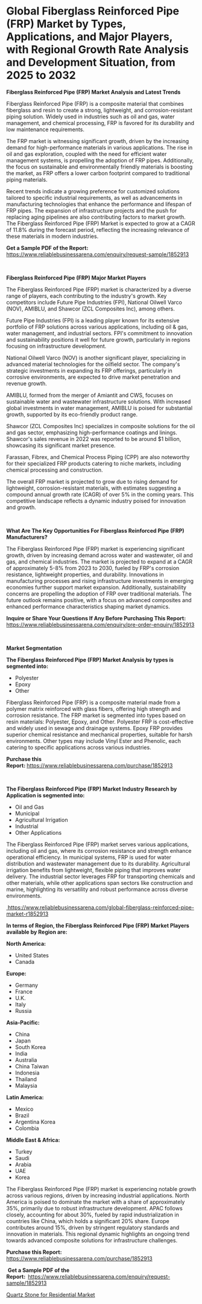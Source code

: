<p><h1>Global Fiberglass Reinforced Pipe (FRP) Market by Types, Applications, and Major Players, with Regional Growth Rate Analysis and Development Situation, from 2025 to 2032</h1></p><p><strong>Fiberglass Reinforced Pipe (FRP) Market Analysis and Latest Trends</strong></p>
<p><p>Fiberglass Reinforced Pipe (FRP) is a composite material that combines fiberglass and resin to create a strong, lightweight, and corrosion-resistant piping solution. Widely used in industries such as oil and gas, water management, and chemical processing, FRP is favored for its durability and low maintenance requirements.</p><p>The FRP market is witnessing significant growth, driven by the increasing demand for high-performance materials in various applications. The rise in oil and gas exploration, coupled with the need for efficient water management systems, is propelling the adoption of FRP pipes. Additionally, the focus on sustainable and environmentally friendly materials is boosting the market, as FRP offers a lower carbon footprint compared to traditional piping materials.</p><p>Recent trends indicate a growing preference for customized solutions tailored to specific industrial requirements, as well as advancements in manufacturing technologies that enhance the performance and lifespan of FRP pipes. The expansion of infrastructure projects and the push for replacing aging pipelines are also contributing factors to market growth. The Fiberglass Reinforced Pipe (FRP) Market is expected to grow at a CAGR of 11.8% during the forecast period, reflecting the increasing relevance of these materials in modern industries.</p></p>
<p><strong>Get a Sample PDF of the Report:&nbsp;</strong> <a href="https://www.reliablebusinessarena.com/enquiry/request-sample/1852913?utm_campaign=1835&utm_medium=2&utm_source=Github&utm_content=ia&utm_term=03022025&utm_id=fiberglass-reinforced-pipe-frp">https://www.reliablebusinessarena.com/enquiry/request-sample/1852913</a></p>
<p>&nbsp;</p>
<p><strong>Fiberglass Reinforced Pipe (FRP) Major Market Players</strong></p>
<p><p>The Fiberglass Reinforced Pipe (FRP) market is characterized by a diverse range of players, each contributing to the industry's growth. Key competitors include Future Pipe Industries (FPI), National Oilwell Varco (NOV), AMIBLU, and Shawcor (ZCL Composites Inc), among others.</p><p>Future Pipe Industries (FPI) is a leading player known for its extensive portfolio of FRP solutions across various applications, including oil & gas, water management, and industrial sectors. FPI's commitment to innovation and sustainability positions it well for future growth, particularly in regions focusing on infrastructure development.</p><p>National Oilwell Varco (NOV) is another significant player, specializing in advanced material technologies for the oilfield sector. The company's strategic investments in expanding its FRP offerings, particularly in corrosive environments, are expected to drive market penetration and revenue growth.</p><p>AMIBLU, formed from the merger of Amiantit and CWS, focuses on sustainable water and wastewater infrastructure solutions. With increased global investments in water management, AMIBLU is poised for substantial growth, supported by its eco-friendly product range.</p><p>Shawcor (ZCL Composites Inc) specializes in composite solutions for the oil and gas sector, emphasizing high-performance coatings and linings. Shawcor's sales revenue in 2022 was reported to be around $1 billion, showcasing its significant market presence.</p><p>Farassan, Fibrex, and Chemical Process Piping (CPP) are also noteworthy for their specialized FRP products catering to niche markets, including chemical processing and construction.</p><p>The overall FRP market is projected to grow due to rising demand for lightweight, corrosion-resistant materials, with estimates suggesting a compound annual growth rate (CAGR) of over 5% in the coming years. This competitive landscape reflects a dynamic industry poised for innovation and growth.</p></p>
<p>&nbsp;</p>
<p><strong>What Are The Key Opportunities For Fiberglass Reinforced Pipe (FRP) Manufacturers?</strong></p>
<p><p>The Fiberglass Reinforced Pipe (FRP) market is experiencing significant growth, driven by increasing demand across water and wastewater, oil and gas, and chemical industries. The market is projected to expand at a CAGR of approximately 5-8% from 2023 to 2030, fueled by FRP's corrosion resistance, lightweight properties, and durability. Innovations in manufacturing processes and rising infrastructure investments in emerging economies further support market expansion. Additionally, sustainability concerns are propelling the adoption of FRP over traditional materials. The future outlook remains positive, with a focus on advanced composites and enhanced performance characteristics shaping market dynamics.</p></p>
<p><strong>Inquire or Share Your Questions If Any Before Purchasing This Report:</strong> <a href="https://www.reliablebusinessarena.com/enquiry/pre-order-enquiry/1852913?utm_campaign=1835&utm_medium=2&utm_source=Github&utm_content=ia&utm_term=03022025&utm_id=fiberglass-reinforced-pipe-frp">https://www.reliablebusinessarena.com/enquiry/pre-order-enquiry/1852913</a></p>
<p>&nbsp;</p>
<p><strong>Market Segmentation</strong></p>
<p><strong>The Fiberglass Reinforced Pipe (FRP) Market Analysis by types is segmented into:</strong></p>
<p><ul><li>Polyester</li><li>Epoxy</li><li>Other</li></ul></p>
<p><p>Fiberglass Reinforced Pipe (FRP) is a composite material made from a polymer matrix reinforced with glass fibers, offering high strength and corrosion resistance. The FRP market is segmented into types based on resin materials: Polyester, Epoxy, and Other. Polyester FRP is cost-effective and widely used in sewage and drainage systems. Epoxy FRP provides superior chemical resistance and mechanical properties, suitable for harsh environments. Other types may include Vinyl Ester and Phenolic, each catering to specific applications across various industries.</p></p>
<p><strong>Purchase this Report:&nbsp;</strong><a href="https://www.reliablebusinessarena.com/purchase/1852913?utm_campaign=1835&utm_medium=2&utm_source=Github&utm_content=ia&utm_term=03022025&utm_id=fiberglass-reinforced-pipe-frp">https://www.reliablebusinessarena.com/purchase/1852913</a></p>
<p>&nbsp;</p>
<p><strong>The Fiberglass Reinforced Pipe (FRP) Market Industry Research by Application is segmented into:</strong></p>
<p><ul><li>Oil and Gas</li><li>Municipal</li><li>Agricultural Irrigation</li><li>Industrial</li><li>Other Applications</li></ul></p>
<p><p>The Fiberglass Reinforced Pipe (FRP) market serves various applications, including oil and gas, where its corrosion resistance and strength enhance operational efficiency. In municipal systems, FRP is used for water distribution and wastewater management due to its durability. Agricultural irrigation benefits from lightweight, flexible piping that improves water delivery. The industrial sector leverages FRP for transporting chemicals and other materials, while other applications span sectors like construction and marine, highlighting its versatility and robust performance across diverse environments.</p></p>
<p><a href="https://www.reliablebusinessarena.com/global-fiberglass-reinforced-pipe-market-r1852913?utm_campaign=1835&utm_medium=2&utm_source=Github&utm_content=ia&utm_term=03022025&utm_id=fiberglass-reinforced-pipe-frp">&nbsp;https://www.reliablebusinessarena.com/global-fiberglass-reinforced-pipe-market-r1852913</a></p>
<p><strong>In terms of Region, the Fiberglass Reinforced Pipe (FRP) Market Players available by Region are:</strong></p>
<p>
    <p> <strong> North America: </strong>
        <ul>
            <li>United States</li>
            <li>Canada</li>
        </ul>
        </p> 
    <p> <strong> Europe: </strong>
        <ul>
            <li>Germany</li>
            <li>France</li>
            <li>U.K.</li>
            <li>Italy</li>
            <li>Russia</li>
        </ul>
        </p> 
    <p> <strong> Asia-Pacific: </strong>
        <ul>
            <li>China</li>
            <li>Japan</li>
            <li>South Korea</li>
            <li>India</li>
            <li>Australia</li>
            <li>China Taiwan</li>
            <li>Indonesia</li>
            <li>Thailand</li>
            <li>Malaysia</li>
        </ul>
        </p> 
    <p> <strong> Latin America: </strong>
        <ul>
            <li>Mexico</li>
            <li>Brazil</li>
            <li>Argentina Korea</li>
            <li>Colombia</li>
        </ul>
        </p> 
    <p> <strong> Middle East & Africa: </strong>
        <ul>
            <li>Turkey</li>
            <li>Saudi</li>
            <li>Arabia</li>
            <li>UAE</li>
            <li>Korea</li>
        </ul>
    </p>
    </p>
<p><p>The Fiberglass Reinforced Pipe (FRP) market is experiencing notable growth across various regions, driven by increasing industrial applications. North America is poised to dominate the market with a share of approximately 35%, primarily due to robust infrastructure development. APAC follows closely, accounting for about 30%, fueled by rapid industrialization in countries like China, which holds a significant 20% share. Europe contributes around 15%, driven by stringent regulatory standards and innovation in materials. This regional dynamic highlights an ongoing trend towards advanced composite solutions for infrastructure challenges.</p></p>
<p><strong>Purchase this Report: </strong><a href="https://www.reliablebusinessarena.com/purchase/1852913?utm_campaign=1835&utm_medium=2&utm_source=Github&utm_content=ia&utm_term=03022025&utm_id=fiberglass-reinforced-pipe-frp">https://www.reliablebusinessarena.com/purchase/1852913</a></p>
<p>&nbsp;<strong>Get a Sample PDF of the Report:&nbsp;&nbsp;</strong><a href="https://www.reliablebusinessarena.com/enquiry/request-sample/1852913?utm_campaign=1835&utm_medium=2&utm_source=Github&utm_content=ia&utm_term=03022025&utm_id=fiberglass-reinforced-pipe-frp">https://www.reliablebusinessarena.com/enquiry/request-sample/1852913</a></p>
<p><strong></strong></p>
<p><p><a href="https://github.com/OlenFleming68/Market-Research-Report-List-1/blob/main/quartz-stone-for-residential-market.md?utm_campaign=1835&utm_medium=2&utm_source=Github&utm_content=ia&utm_term=03022025&utm_id=fiberglass-reinforced-pipe-frp">Quartz Stone for Residential Market</a></p></p>